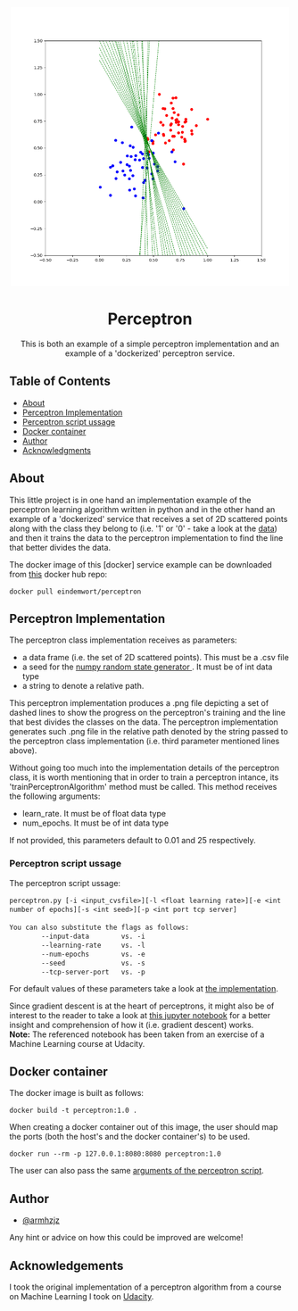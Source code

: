 <p align="center">
  <a href="https://en.wikipedia.org/wiki/Perceptron" rel="noopener">
 <img width=500px height=500px src="./perceptron.png" alt="Project logo"></a>
</p>

<h1 align="center">Perceptron</h1>

<div align="center"></div>


<p align="center"> This is both an example of a simple perceptron implementation and an example of a 'dockerized' perceptron service.
    <br> 
</p>

## Table of Contents

- [About](#about)
- [Perceptron Implementation](#implementation)
- [Perceptron script ussage](#script_ussage)
- [Docker container](#dock_cont)
- [Author](#author)
- [Acknowledgments](#acknowledgement)

## About <a name = "about"></a>

This little project is in one hand an implementation example of the perceptron learning algorithm written in python and in the other hand an example of a 'dockerized' service that receives a set of 2D scattered points along with the class they belong to (i.e. '1' or '0' - take a look at the [data](./data.csv)) and then it trains the data to the perceptron implementation to find the line that better divides the data.

The docker image of this [docker] service example can be downloaded from [this](https://hub.docker.com/r/eindemwort/perceptron) docker hub repo:
```
docker pull eindemwort/perceptron
```


## Perceptron Implementation <a name = "implementation"></a>

The perceptron class implementation receives as parameters:
* a data frame (i.e. the set of 2D scattered points). This must be a .csv file
* a seed for the [numpy random state generator ](https://docs.scipy.org/doc/numpy-1.15.0/reference/generated/numpy.random.RandomState.html#numpy.random.RandomState). It must be of int data type
* a string to denote a relative path.

This perceptron implementation produces a .png file depicting a set of dashed lines to show the progress on the perceptron's training and the line that best divides the classes on the data. The perceptron implementation generates such .png file in the relative path denoted by the string passed to the perceptron class implementation (i.e. third parameter mentioned lines above).

Without going too much into the implementation details of the perceptron class, it is worth mentioning that in order to train a perceptron intance, its 'trainPerceptronAlgorithm' method must be called. This method receives the following arguments:
* learn_rate. It must be of float data type
* num_epochs. It must be of int data type

If not provided, this parameters default to 0.01 and 25 respectively.


### Perceptron script ussage <a name = "script_ussage"></a>

The perceptron script ussage:

```
perceptron.py [-i <input_cvsfile>][-l <float learning rate>][-e <int number of epochs][-s <int seed>][-p <int port tcp server]

You can also substitute the flags as follows:
        --input-data        vs. -i
        --learning-rate     vs. -l
        --num-epochs        vs. -e
        --seed              vs. -s
        --tcp-server-port   vs. -p
```

For default values of these parameters take a look at [the implementation](./perceptron.py).

Since gradient descent is at the heart of perceptrons, it might also be of interest to the reader to take a look at [this jupyter notebook](./GradientDescent.ipynb) for a better insight and comprehension of how it (i.e. gradient descent) works.<br>
<b>Note:</b> The referenced notebook has been taken from an exercise of a Machine Learning course at Udacity.

## Docker container <a name = "dock_cont"></a>

The docker image is built as follows:

```
docker build -t perceptron:1.0 .
```

When creating a docker container out of this image, the user should map the ports (both the host's and the docker container's) to be used.
```
docker run --rm -p 127.0.0.1:8080:8080 perceptron:1.0
```

The user can also pass the same [arguments of the perceptron script](#script_ussage).

## Author <a name = "author"></a>

- [@armhzjz](https://github.com/armhzjz)

Any hint or advice on how this could be improved are welcome!

## Acknowledgements <a name = "acknowledgement"></a>

 I took the original implementation of a perceptron algorithm from a course on Machine Learning I took on [Udacity](https://github.com/udacity).
